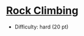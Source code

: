 # [Rock Climbing](https://open.kattis.com/problems/rockclimbing)
- Difficulty: hard (20 pt)
        